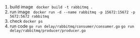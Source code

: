 1. build image
   ``` docker build -t rabbitmq .```
2. run image
   ``` docker run -d --name rabbitmq -p 15672:15672 -p 5672:5672 rabbitmq```
3. check
   ``` docker ps ```
4. run code
   ``` go run delay/rabbitmq/consumer/consumer.go ```
   ``` go run delay/rabbitmq/producer/producer.go ```